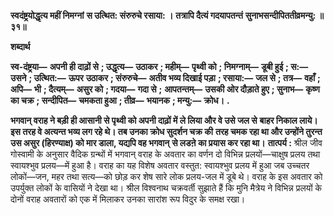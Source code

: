 **स्वदंष्ट्रयोद्धृत्य महीं निमग्नां** **स उत्थित: संरुरुचे रसाया: ।** **तत्रापि दैत्यं गदयापतन्तं** **सुनाभसन्दीपिततीव्रमन्यु: ॥ ३१॥** 

**शब्दार्थ** 

**स्व-दंष्ट्रया—** **अपनी ही दाढ़ों से** **; उद्धृत्य—** **उठाकर** **; महीम्—** **पृथ्वी को** **; निमग्नाम्—** **डूबी हुई** **; स:—** **उसने** **; उत्थित:—** **ऊपर** **उठाकर** **; संरुरुचे—** **अतीव भव्य दिखाई पड़ा** **; रसाया:—** **जल से** **; तत्र—** **वहाँ** **; अपि—** **भी** **; दैत्यम्—** **असुर को** **; गदया—** **गदा से** **;** **आपतन्तम्—** **उसकी ओर दौड़ाते हुए** **; सुनाभ—** **कृष्ण का चक्र** **; सन्दीपित—** **चमकता हुआ** **; तीव्र—** **भयानक** **; मन्यु:—** **क्रोध।** **.** 

**भगवान् वराह ने बड़ी ही आसानी से पृथ्वी को अपनी दाढ़ों में ले लिया और वे उसे जल से** **बाहर निकाल लाये। इस तरह वे अत्यन्त भव्य लग रहे थे। तब उनका क्रोध सुदर्शन चक्र की** **तरह चमक रहा था और उन्होंने तुरन्त उस असुर (हिरण्याक्ष) को मार डाला, यद्यपि वह भगवान्** **से लडऩे का प्रयास कर रहा था।** **तात्पर्य :** श्रील जीव गोस्वामी के अनुसार वैदिक ग्रन्थों में भगवान् वराह के अवतार का वर्णन दो विभिन्न प्रलयों—चाक्षुष प्रलय तथा स्वायश्भुव प्रलय—में हुआ है। वराह का यह विशेष अवतार वस्तुत: स्वायश्भुव प्रलय में हुआ जब उच्चतर लोकों—जन, महर तथा सत्य—को छोड़ कर शेष सारे लोक प्रलय-जल में डूबे थे। वराह के इस अवतार को उपर्युक्त लोकों के वासियों ने देखा था। श्रील विश्वनाथ चक्रवर्ती सुझाते हैं कि मुनि मैत्रेय ने विभिन्न प्रलयों के दोनों वराह अवतारों को एक में मिलाकर उनका सारांश रूप विदुर के समक्ष रखा।  